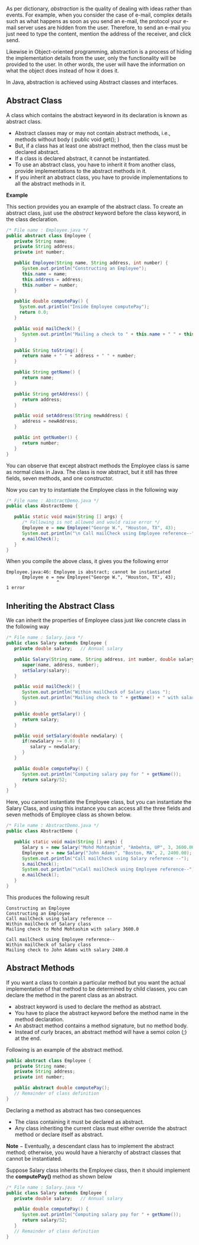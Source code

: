 As per dictionary, *abstraction* is the quality of dealing with ideas rather than events. For example, when you consider the case of e-mail, complex details such as what happens as soon as you send an e-mail, the protocol your e-mail server uses are hidden from the user. Therefore, to send an e-mail you just need to type the content, mention the address of the receiver, and click send.

Likewise in Object-oriented programming, abstraction is a process of hiding the implementation details from the user, only the functionality will be provided to the user. In other words, the user will have the information on what the object does instead of how it does it.

In Java, abstraction is achieved using Abstract classes and interfaces.

## Abstract Class

A class which contains the abstract keyword in its declaration is known as abstract class.

* Abstract classes may or may not contain abstract methods, i.e., methods without body ( public void get(); )
* But, if a class has at least one abstract method, then the class must be declared abstract.
* If a class is declared abstract, it cannot be instantiated.
* To use an abstract class, you have to inherit it from another class, provide implementations to the abstract methods in it.
* If you inherit an abstract class, you have to provide implementations to all the abstract methods in it.

**Example**

This section provides you an example of the abstract class. To create an abstract class, just use the *abstract* keyword before the class keyword, in the class declaration.

```java
/* File name : Employee.java */
public abstract class Employee {
   private String name;
   private String address;
   private int number;

   public Employee(String name, String address, int number) {
      System.out.println("Constructing an Employee");
      this.name = name;
      this.address = address;
      this.number = number;
   }

   public double computePay() {
     System.out.println("Inside Employee computePay");
     return 0.0;
   }

   public void mailCheck() {
      System.out.println("Mailing a check to " + this.name + " " + this.address);
   }

   public String toString() {
      return name + " " + address + " " + number;
   }

   public String getName() {
      return name;
   }

   public String getAddress() {
      return address;
   }

   public void setAddress(String newAddress) {
      address = newAddress;
   }

   public int getNumber() {
      return number;
   }
}
```

You can observe that except abstract methods the Employee class is same as normal class in Java. The class is now abstract, but it still has three fields, seven methods, and one constructor.

Now you can try to instantiate the Employee class in the following way

```java
/* File name : AbstractDemo.java */
public class AbstractDemo {

   public static void main(String [] args) {
      /* Following is not allowed and would raise error */
      Employee e = new Employee("George W.", "Houston, TX", 43);
      System.out.println("\n Call mailCheck using Employee reference--");
      e.mailCheck();
   }
}
```

When you compile the above class, it gives you the following error

```
Employee.java:46: Employee is abstract; cannot be instantiated
      Employee e = new Employee("George W.", "Houston, TX", 43);
                   ^
1 error
```

## Inheriting the Abstract Class

We can inherit the properties of Employee class just like concrete class in the following way

```java
/* File name : Salary.java */
public class Salary extends Employee {
   private double salary;   // Annual salary

   public Salary(String name, String address, int number, double salary) {
      super(name, address, number);
      setSalary(salary);
   }

   public void mailCheck() {
      System.out.println("Within mailCheck of Salary class ");
      System.out.println("Mailing check to " + getName() + " with salary " + salary);
   }

   public double getSalary() {
      return salary;
   }

   public void setSalary(double newSalary) {
      if(newSalary >= 0.0) {
         salary = newSalary;
      }
   }

   public double computePay() {
      System.out.println("Computing salary pay for " + getName());
      return salary/52;
   }
}
```

Here, you cannot instantiate the Employee class, but you can instantiate the Salary Class, and using this instance you can access all the three fields and seven methods of Employee class as shown below.

```java
/* File name : AbstractDemo.java */
public class AbstractDemo {

   public static void main(String [] args) {
      Salary s = new Salary("Mohd Mohtashim", "Ambehta, UP", 3, 3600.00);
      Employee e = new Salary("John Adams", "Boston, MA", 2, 2400.00);
      System.out.println("Call mailCheck using Salary reference --");
      s.mailCheck();
      System.out.println("\nCall mailCheck using Employee reference--");
      e.mailCheck();
   }
}
```

This produces the following result

```
Constructing an Employee
Constructing an Employee
Call mailCheck using Salary reference --
Within mailCheck of Salary class
Mailing check to Mohd Mohtashim with salary 3600.0

Call mailCheck using Employee reference--
Within mailCheck of Salary class
Mailing check to John Adams with salary 2400.0
```

## Abstract Methods

If you want a class to contain a particular method but you want the actual implementation of that method to be determined by child classes, you can declare the method in the parent class as an abstract.

* abstract keyword is used to declare the method as abstract.
* You have to place the abstract keyword before the method name in the method declaration.
* An abstract method contains a method signature, but no method body.
* Instead of curly braces, an abstract method will have a semoi colon (;) at the end.

Following is an example of the abstract method.

```java
public abstract class Employee {
   private String name;
   private String address;
   private int number;

   public abstract double computePay();
   // Remainder of class definition
}
```

Declaring a method as abstract has two consequences

* The class containing it must be declared as abstract.
* Any class inheriting the current class must either override the abstract method or declare itself as abstract.

**Note** − Eventually, a descendant class has to implement the abstract method; otherwise, you would have a hierarchy of abstract classes that cannot be instantiated.

Suppose Salary class inherits the Employee class, then it should implement the **computePay()** method as shown below

```java
/* File name : Salary.java */
public class Salary extends Employee {
   private double salary;   // Annual salary

   public double computePay() {
      System.out.println("Computing salary pay for " + getName());
      return salary/52;
   }
   // Remainder of class definition
}
```

